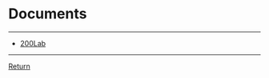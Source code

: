 # Documents

---

- [200Lab](https://200lab.io/blog/clean-code-la-gi-cac-nguyen-tac-de-viet-clean-code/)

---

[Return](./../readme.md)
